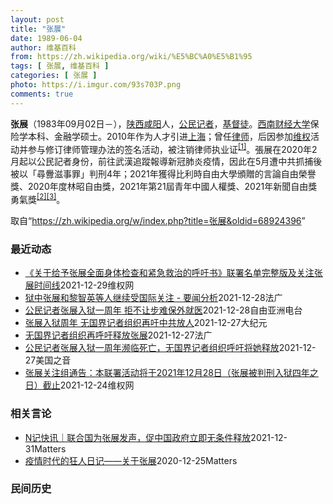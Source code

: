 ```yaml
---
layout: post
title: "张展"
date: 1989-06-04
author: 维基百科
from: https://zh.wikipedia.org/wiki/%E5%BC%A0%E5%B1%95
tags: [ 张展, 维基百科 ]
categories: [ 张展 ]
photo: https://i.imgur.com/93s703P.png
comments: true
---
```

<div class="mw-parser-output">

<p><b>张展</b>（1983年09月02日<span class="useeditintro" title="Template:BLP editintro">－</span>），<a href="/wiki/%E9%99%95%E8%A5%BF" class="mw-redirect" title="陕西">陕西</a><a href="/wiki/%E5%92%B8%E9%98%B3" class="mw-redirect" title="咸阳">咸阳</a>人，<a href="/wiki/%E5%85%AC%E6%B0%91%E8%A8%98%E8%80%85" class="mw-redirect" title="公民記者">公民记者</a>，<a href="/wiki/%E5%9F%BA%E7%9D%A3%E5%BE%92" title="基督徒">基督徒</a>。<a href="/wiki/%E8%A5%BF%E5%8D%97%E8%B4%A2%E7%BB%8F%E5%A4%A7%E5%AD%A6" title="西南财经大学">西南财经大学</a>保险学本科、金融学硕士。2010年作为人才引进<a href="/wiki/%E4%B8%8A%E6%B5%B7" class="mw-redirect" title="上海">上海</a>；曾任<a href="/wiki/%E5%BE%8B%E5%B8%88" class="mw-redirect" title="律师">律师</a>，后因参加<a href="/wiki/%E7%BB%B4%E6%9D%83" class="mw-redirect" title="维权">维权</a>活动并参与修订律师管理办法的签名活动，被注销律师执业证<sup id="cite_ref-1" class="reference"><a href="#cite_note-1">[1]</a></sup>。張展在2020年2月起以公民記者身份，前往武漢追蹤報導新冠肺炎疫情，因此在5月遭中共抓捕後被以「尋釁滋事罪」判刑4年；2021年獲得比利時自由大學頒贈的言論自由榮譽獎、2020年度林昭自由獎，2021年第21屆青年中國人權獎、2021年新聞自由獎勇氣獎<sup id="cite_ref-無國界_2-0" class="reference"><a href="#cite_note-無國界-2">[2]</a></sup><sup id="cite_ref-3" class="reference"><a href="#cite_note-3">[3]</a></sup>。
</p>
</div><noscript><img src="//zh.wikipedia.org/wiki/Special:CentralAutoLogin/start?type=1x1" alt="" title="" width="1" height="1" style="border: none; position: absolute;"></noscript>
<div class="printfooter">取自“<a dir="ltr" href="https://zh.wikipedia.org/w/index.php?title=张展&amp;oldid=68924396">https://zh.wikipedia.org/w/index.php?title=张展&amp;oldid=68924396</a>”</div><div id="recent-news"><h3>最近动态</h3><ul><li><a href="https://nodebe4.github.io/waimei/2021-12-29/%E5%85%B3%E4%BA%8E%E7%BB%99%E4%BA%88%E5%BC%A0%E5%B1%95%E5%85%A8%E9%9D%A2%E8%BA%AB%E4%BD%93%E6%A3%80%E6%9F%A5%E5%92%8C%E7%B4%A7%E6%80%A5%E6%95%91%E6%B2%BB%E7%9A%84%E5%91%BC%E5%90%81%E4%B9%A6-%E8%81%94%E7%BD%B2%E5%90%8D%E5%8D%95%E5%AE%8C%E6%95%B4%E7%89%88%E5%8F%8A%E5%85%B3%E6%B3%A8%E5%BC%A0%E5%B1%95%E6%97%B6%E9%97%B4%E7%BA%BF" title="《关于给予张展全面身体检查和紧急救治的呼吁书》联署名单完整版及关注张展时间线—— 张展关注组感谢1216位联署人及所有用各种方式在张展危难之际为她发声的海内外朋友，敬请大家继续关注狱中病危的张展...">《关于给予张展全面身体检查和紧急救治的呼吁书》联署名单完整版及关注张展时间线</a><time>2021-12-29</time><a class="tag">维权网</a></li>
<li><a href="https://nodebe4.github.io/waimei/2021-12-28/%E7%8B%B1%E4%B8%AD%E5%BC%A0%E5%B1%95%E5%92%8C%E9%BB%8E%E6%99%BA%E8%8B%B1%E7%AD%89%E4%BA%BA%E7%BB%A7%E7%BB%AD%E5%8F%97%E5%9B%BD%E9%99%85%E5%85%B3%E6%B3%A8-%E8%A6%81%E9%97%BB%E5%88%86%E6%9E%90" title="狱中张展和黎智英等人继续受国际关注 - 要闻分析—— 28/12/2021 - 19:50 Array 张展被认为是最面临生命危险的被关押中国记者，而74岁的前香港报业大亨黎智英则是狱中的最年长...">狱中张展和黎智英等人继续受国际关注 - 要闻分析</a><time>2021-12-28</time><a class="tag">法广</a></li>
<li><a href="https://nodebe4.github.io/waimei/2021-12-28/%E5%85%AC%E6%B0%91%E8%AE%B0%E8%80%85%E5%BC%A0%E5%B1%95%E5%85%A5%E7%8B%B1%E4%B8%80%E5%91%A8%E5%B9%B4-%E6%8B%92%E4%B8%8D%E8%AE%A9%E6%AD%A5%E9%9A%BE%E4%BF%9D%E5%A4%96%E5%B0%B1%E5%8C%BB" title="公民记者张展入狱一周年 拒不让步难保外就医—— 今年12月28日是中国公民记者张展判囚入狱一周年的日子。国际社会一直关注在狱中长期绝食抗议的张展会否获准保外就医。但知情人士认为，她提前重获自由的...">公民记者张展入狱一周年 拒不让步难保外就医</a><time>2021-12-28</time><a class="tag">自由亚洲电台</a></li>
<li><a href="https://nodebe4.github.io/waimei/2021-12-27/%E5%BC%A0%E5%B1%95%E5%85%A5%E7%8B%B1%E5%91%A8%E5%B9%B4-%E6%97%A0%E5%9B%BD%E7%95%8C%E8%AE%B0%E8%80%85%E7%BB%84%E7%BB%87%E5%86%8D%E5%90%81%E4%B8%AD%E5%85%B1%E6%94%BE%E4%BA%BA" title="张展入狱周年 无国界记者组织再吁中共放人—— 【大纪元2021年12月28日讯】12月28日是大陆公民记者张展因报导武汉的中共病毒（COVID-19）疫情而被判刑入狱一周年的日子，总部位于法国的...">张展入狱周年 无国界记者组织再吁中共放人</a><time>2021-12-27</time><a class="tag">大纪元</a></li>
<li><a href="https://nodebe4.github.io/waimei/2021-12-27/%E6%97%A0%E5%9B%BD%E7%95%8C%E8%AE%B0%E8%80%85%E7%BB%84%E7%BB%87%E5%86%8D%E5%91%BC%E5%90%81%E9%87%8A%E6%94%BE%E5%BC%A0%E5%B1%95" title="无国界记者组织再呼吁释放张展—— 27/12/2021 - 22:07 Array 12月28日将是中国公民记者张展因报道武汉疫情而被判刑入狱一周年，总部位于法国的无国界记者组织（RSF）12月...">无国界记者组织再呼吁释放张展</a><time>2021-12-27</time><a class="tag">法广</a></li>
<li><a href="https://nodebe4.github.io/waimei/2021-12-27/%E5%85%AC%E6%B0%91%E8%AE%B0%E8%80%85%E5%BC%A0%E5%B1%95%E5%85%A5%E7%8B%B1%E4%B8%80%E5%91%A8%E5%B9%B4%E6%BF%92%E4%B8%B4%E6%AD%BB%E4%BA%A1-%E6%97%A0%E5%9B%BD%E7%95%8C%E8%AE%B0%E8%80%85%E7%BB%84%E7%BB%87%E5%91%BC%E5%90%81%E5%B0%86%E5%A5%B9%E9%87%8A%E6%94%BE" title="公民记者张展入狱一周年濒临死亡，无国界记者组织呼吁将她释放—— Mon, 27 Dec 2021 18:13:16 GMT 际记者权益组织记者无国界呼吁中国当局立即释放张展。（图片来自记者无国界...">公民记者张展入狱一周年濒临死亡，无国界记者组织呼吁将她释放</a><time>2021-12-27</time><a class="tag">美国之音</a></li>
<li><a href="https://nodebe4.github.io/waimei/2021-12-24/%E5%BC%A0%E5%B1%95%E5%85%B3%E6%B3%A8%E7%BB%84%E9%80%9A%E5%91%8A-%E6%9C%AC%E8%81%94%E7%BD%B2%E6%B4%BB%E5%8A%A8%E5%B0%86%E4%BA%8E2021%E5%B9%B412%E6%9C%8828%E6%97%A5-%E5%BC%A0%E5%B1%95%E8%A2%AB%E5%88%A4%E5%88%91%E5%85%A5%E7%8B%B1%E5%9B%9B%E5%B9%B4%E4%B9%8B%E6%97%A5-%E6%88%AA%E6%AD%A2" title="张展关注组通告：本联署活动将于2021年12月28日（张展被判刑入狱四年之日）截止—— 8月初家人与狱方及张展通话后通报：张展体重降到不到40公斤，患有严重的营养不良、肠胃病、浮肿。10月底家人...">张展关注组通告：本联署活动将于2021年12月28日（张展被判刑入狱四年之日）截止</a><time>2021-12-24</time><a class="tag">维权网</a></li>
</ul></div><div id="open-opinion"><h3>相关言论</h3><ul><li><a href="https://nodebe4.github.io/opinion/2021-12-31/N%E8%AE%B0%E5%BF%AB%E8%AE%AF-%E8%81%94%E5%90%88%E5%9B%BD%E4%B8%BA%E5%BC%A0%E5%B1%95%E5%8F%91%E5%A3%B0-%E4%BF%83%E4%B8%AD%E5%9B%BD%E6%94%BF%E5%BA%9C%E7%AB%8B%E5%8D%B3%E6%97%A0%E6%9D%A1%E4%BB%B6%E9%87%8A%E6%94%BE/" title="NGOCN">N记快讯｜联合国为张展发声，促中国政府立即无条件释放</a><time>2021-12-31</time><a class="tag">Matters</a></li>
<li><a href="https://nodebe4.github.io/opinion/2020-12-25/%E7%96%AB%E6%83%85%E6%97%B6%E4%BB%A3%E7%9A%84%E7%8B%82%E4%BA%BA%E6%97%A5%E8%AE%B0-%E5%85%B3%E4%BA%8E%E5%BC%A0%E5%B1%95/" title="AI XIAOMING">疫情时代的狂人日记——关于张展</a><time>2020-12-25</time><a class="tag">Matters</a></li>
</ul></div><div id="mjls-record"><h3>民间历史</h3><ul></ul></div>